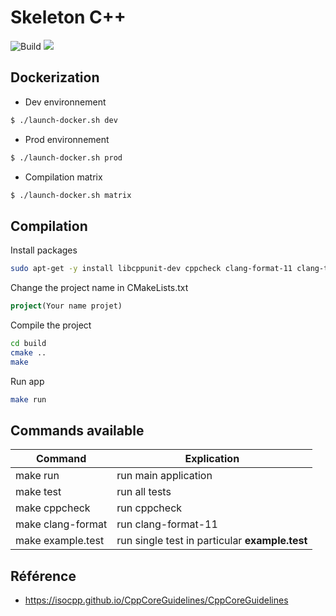 # Skeleton C++
![Build](https://github.com/Jxtopher/skeleton-cpp/actions/workflows/build.yml/badge.svg) 
<a href="#"><img src="https://img.shields.io/badge/C++-20-blue.svg?style=flat-square"></a>

## Dockerization

* Dev environnement

```bash
$ ./launch-docker.sh dev
```

* Prod environnement

```bash
$ ./launch-docker.sh prod
```

* Compilation matrix

```bash
$ ./launch-docker.sh matrix
```

## Compilation

Install packages

```bash
sudo apt-get -y install libcppunit-dev cppcheck clang-format-11 clang-tidy-11 libboost-program-options-dev
```

Change the project name in CMakeLists.txt

```cmake
project(Your name projet)
```

Compile the project

```bash
cd build
cmake ..
make
```

Run app

```bash
make run
```

## Commands available

| Command                | Explication                                     |
|------------------------|-------------------------------------------------|
| make run               |  run main application                           |
| make test              |  run all tests                                  |
| make cppcheck          |  run cppcheck                                   |
| make clang-format      |  run clang-format-11                            |
| make example.test      |  run single test in particular **example.test** |       


## Référence
- https://isocpp.github.io/CppCoreGuidelines/CppCoreGuidelines

